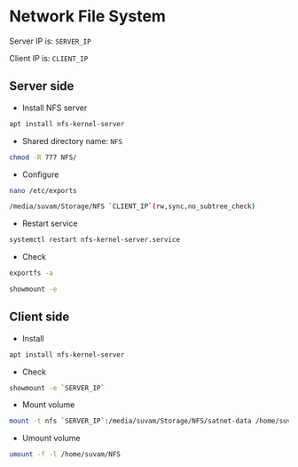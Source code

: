 # Network File System
Server IP is: `SERVER_IP`

Client IP is: `CLIENT_IP`

## Server side
- Install NFS server
```bash
apt install nfs-kernel-server 
```
- Shared directory name: `NFS`
```bash
chmod -R 777 NFS/ 
```
- Configure
```bash
nano /etc/exports
```
```bash
/media/suvam/Storage/NFS `CLIENT_IP`(rw,sync,no_subtree_check)
```
- Restart service
```bash
systemctl restart nfs-kernel-server.service
```
- Check
```bash
exportfs -a
```
```bash
showmount -e
```

## Client side
-  Install
```bash
apt install nfs-kernel-server 
```
- Check
```bash
showmount -e `SERVER_IP`
```
- Mount volume
```bash
mount -t nfs `SERVER_IP`:/media/suvam/Storage/NFS/satnet-data /home/suvam/NFS
```
- Umount volume
```bash
umount -f -l /home/suvam/NFS
```
